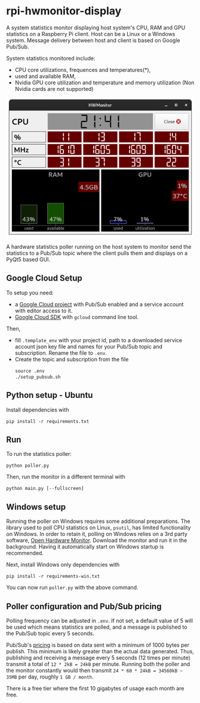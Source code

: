 # rpi-hwmonitor-display
A system statistics monitor displaying host system's CPU, RAM and GPU statistics on a Raspberry Pi client. Host can be a Linux or a Windows system. Message delivery between host and client is based on Google Pub/Sub.

System statistics monitored include:
 * CPU core utilizations, frequences and temperatures(*),
 * used and available RAM,
 * Nvidia GPU core utilization and temperature and memory utilization (Non Nvidia cards are not supported)



![Main window](hwmonitor.png)

A hardware statistics poller running on the host system to monitor send the statistics to a Pub/Sub topic where the client pulls them and displays on a PyQt5 based GUI.

## Google Cloud Setup
To setup you need:
 * a [Google Cloud project](https://cloud.google.com/) with Pub/Sub enabled and a service account with editor access to it. 
 * [Google Cloud SDK](https://cloud.google.com/sdk/docs/install) with `gcloud` command line tool.

Then,
 * fill `.template_env` with your project id, path to a downloaded service account json key file and names for your Pub/Sub topic and subscription. Rename the file to `.env`.
 * Create the topic and subscription from the file
    ```
    source .env
    ./setup_pubsub.sh
    ```

## Python setup - Ubuntu
Install dependencies with
```
pip install -r requirements.txt
```

## Run
To run the statistics poller:
```
python poller.py
```
Then, run the monitor in a different terminal with
```
python main.py [--fullscreen]
```

## Windows setup
Running the poller on Windows requires some additional preparations. The library used to poll CPU statistics on Linux, `psutil`, has limited functionality on Windows. In order to retain it, polling on Windows relies on a 3rd party software, [Open Hardware Monitor](https://openhardwaremonitor.org/). Download the monitor and run it in the background. Having it automatically start on Windows startup is recommended.

Next, install Windows only dependencies with
```
pip install -r requirements-win.txt
```

You can now run `poller.py` with the above command.


## Poller configuration and Pub/Sub pricing
Polling frequency can be adjusted in `.env`. If not set, a default value of 5 will be used which means statistics are polled, and a message is published to the Pub/Sub topic every 5 seconds.

Pub/Sub's [pricing](https://cloud.google.com/pubsub/pricing) is based on data sent with a minimum of 1000 bytes per publish. This minimum is likely greater than the actual data generated. Thus, publishing and receiving a message every 5 seconds (12 times per minute) transmit a total of `12 * 2kB = 24kB` per minute. Running both the poller and the monitor constantly would then transmit `24 * 60 * 24kB = 34560kB ~ 35MB` per day, roughly `1 GB / month`. 

There is a free tier where the first 10 gigabytes of usage each month are free.